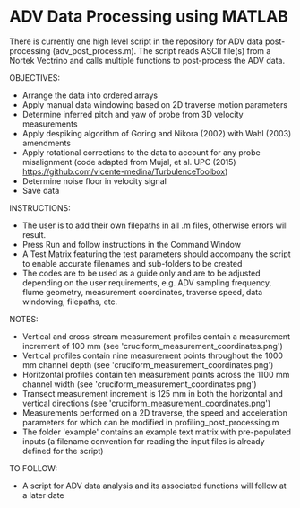 # ADV Data Processing using MATLAB

There is currently one high level script in the repository for ADV data post-processing (adv_post_process.m). The script reads ASCII file(s) from a Nortek Vectrino and calls multiple functions to post-process the ADV data.

OBJECTIVES:
- Arrange the data into ordered arrays
- Apply manual data windowing based on 2D traverse motion parameters
- Determine inferred pitch and yaw of probe from 3D velocity measurements
- Apply despiking algorithm of Goring and Nikora (2002) with Wahl (2003) amendments
- Apply rotational corrections to the data to account for any probe misalignment (code adapted from Mujal, et al. UPC (2015) https://github.com/vicente-medina/TurbulenceToolbox)
- Determine noise floor in velocity signal
- Save data


INSTRUCTIONS:
- The user is to add their own filepaths in all .m files, otherwise errors will result.
- Press Run and follow instructions in the Command Window
- A Test Matrix featuring the test parameters should accompany the script to enable accurate filenames and sub-folders to be created
- The codes are to be used as a guide only and are to be adjusted depending on the user requirements, e.g. ADV sampling frequency, flume geometry, measurement coordinates, traverse speed, data windowing, filepaths, etc.


NOTES:
- Vertical and cross-stream measurement profiles contain a measurement increment of 100 mm (see 'cruciform_measurement_coordinates.png')
- Vertical profiles contain nine measurement points throughout the 1000 mm channel depth (see 'cruciform_measurement_coordinates.png')
- Horitzontal profiles contain ten measurement points across the 1100 mm channel width (see 'cruciform_measurement_coordinates.png')
- Transect measurement increment is 125 mm in both the horizontal and vertical directions (see 'cruciform_measurement_coordinates.png')
- Measurements performed on a 2D traverse, the speed and acceleration parameters for which can be modified in profiling_post_processing.m
- The folder 'example' contains an example text matrix with pre-populated inputs (a filename convention for reading the input files is already defined for the script)


TO FOLLOW:
- A script for ADV data analysis and its associated functions will follow at a later date
